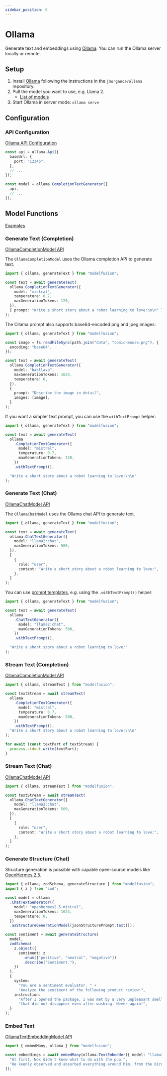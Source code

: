 ```yaml
---
sidebar_position: 6
---
```


# Ollama

Generate text and embeddings using [Ollama](https://github.com/jmorganca/ollama). You can run the Ollama server locally or remote.

## Setup

1. Install [Ollama](https://github.com/jmorganca/ollama) following the instructions in the `jmorganca/ollama` repository.
1. Pull the model you want to use, e.g. Llama 2.
   - [List of models](https://ollama.ai/library)
1. Start Ollama in server mode: `ollama serve`

## Configuration

### API Configuration

[Ollama API Configuration](/api/classes/OllamaApiConfiguration)

```ts
const api = ollama.Api({
  baseUrl: {
    port: "12345",
  },
  // ...
});

const model = ollama.CompletionTextGenerator({
  api,
  // ...
});
```

## Model Functions

[Examples](https://github.com/lgrammel/modelfusion/tree/main/examples/basic/src/model-provider/ollama)

### Generate Text (Completion)

[OllamaCompletionModel API](/api/classes/OllamaCompletionModel)

The `OllamaCompletionModel` uses the Ollama completion API to generate text.

```ts
import { ollama, generateText } from "modelfusion";

const text = await generateText(
  ollama.CompletionTextGenerator({
    model: "mistral",
    temperature: 0.7,
    maxGenerationTokens: 120,
  }),
  { prompt: "Write a short story about a robot learning to love:\n\n" }
);
```

The Ollama prompt also supports base64-encoded png and jpeg images:

```ts
import { ollama, generateText } from "modelfusion";

const image = fs.readFileSync(path.join("data", "comic-mouse.png"), {
  encoding: "base64",
});

const text = await generateText(
  ollama.CompletionTextGenerator({
    model: "bakllava",
    maxGenerationTokens: 1024,
    temperature: 0,
  }),
  {
    prompt: "Describe the image in detail",
    images: [image],
  }
);
```

If you want a simpler text prompt, you can use the `withTextPrompt` helper:

```ts
import { ollama, generateText } from "modelfusion";

const text = await generateText(
  ollama
    .CompletionTextGenerator({
      model: "mistral",
      temperature: 0.7,
      maxGenerationTokens: 120,
    })
    .withTextPrompt(),

  "Write a short story about a robot learning to love:\n\n"
);
```

### Generate Text (Chat)

[OllamaChatModel API](/api/classes/OllamaChatModel)

The `OllamaChatModel` uses the Ollama chat API to generate text.

```ts
import { ollama, generateText } from "modelfusion";

const text = await generateText(
  ollama.ChatTextGenerator({
    model: "llama2:chat",
    maxGenerationTokens: 500,
  }),
  [
    {
      role: "user",
      content: "Write a short story about a robot learning to love:",
    },
  ]
);
```

You can use [prompt templates](/guide/function/generate-text#prompt-template), e.g. using the `.withTextPrompt()` helper:

```ts
import { ollama, generateText } from "modelfusion";

const text = await generateText(
  ollama
    .ChatTextGenerator({
      model: "llama2:chat",
      maxGenerationTokens: 500,
    })
    .withTextPrompt(),

  "Write a short story about a robot learning to love:"
);
```

### Stream Text (Completion)

[OllamaCompletionModel API](/api/classes/OllamaCompletionModel)

```ts
import { ollama, streamText } from "modelfusion";

const textStream = await streamText(
  ollama
    .CompletionTextGenerator({
      model: "mistral",
      temperature: 0.7,
      maxGenerationTokens: 500,
    })
    .withTextPrompt(),
  "Write a short story about a robot learning to love:\n\n"
);

for await (const textPart of textStream) {
  process.stdout.write(textPart);
}
```

### Stream Text (Chat)

[OllamaChatModel API](/api/classes/OllamaChatModel)

```ts
import { ollama, streamText } from "modelfusion";

const textStream = await streamText(
  ollama.ChatTextGenerator({
    model: "llama2:chat",
    maxGenerationTokens: 500,
  }),
  [
    {
      role: "user",
      content: "Write a short story about a robot learning to love:",
    },
  ]
);
```

### Generate Structure (Chat)

Structure generation is possible with capable open-source models like [OpenHermes 2.5](https://ollama.ai/library/openhermes).

```ts
import { ollama, zodSchema, generateStructure } from "modelfusion";
import { z } from "zod";

const model = ollama
  .ChatTextGenerator({
    model: "openhermes2.5-mistral",
    maxGenerationTokens: 1024,
    temperature: 0,
  })
  .asStructureGenerationModel(jsonStructurePrompt.text());

const sentiment = await generateStructure(
  model,
  zodSchema(
    z.object({
      sentiment: z
        .enum(["positive", "neutral", "negative"])
        .describe("Sentiment."),
    })
  ),
  {
    system:
      "You are a sentiment evaluator. " +
      "Analyze the sentiment of the following product review:",
    instruction:
      "After I opened the package, I was met by a very unpleasant smell " +
      "that did not disappear even after washing. Never again!",
  }
);
```

### Embed Text

[OllamaTextEmbeddingModel API](/api/classes/OllamaTextEmbeddingModel)

```ts
import { embedMany, ollama } from "modelfusion";

const embeddings = await embedMany(ollama.TextEmbedder({ model: "llama2" }), [
  "At first, Nox didn't know what to do with the pup.",
  "He keenly observed and absorbed everything around him, from the birds in the sky to the trees in the forest.",
]);
```
